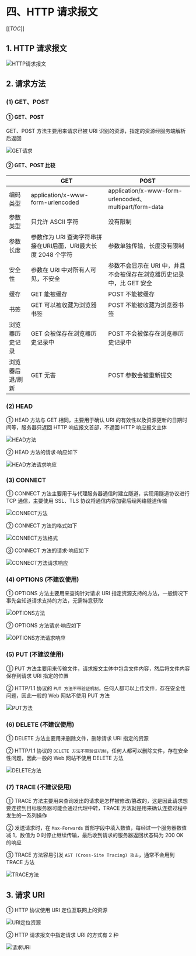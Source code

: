 # 四、HTTP 请求报文

[[_TOC_]]

## 1. HTTP 请求报文

![HTTP请求报文](../../../images/计算机网络/HTTP协议/HTTP报文/HTTP请求报文.png)

## 2. 请求方法

### (1) GET、POST

#### ① GET、POST

GET、POST 方法主要用来请求已被 URI 识别的资源，指定的资源经服务端解析后返回

![GET请求](../../../images/计算机网络/HTTP协议/HTTP请求报文/GET请求.png)

#### ② GET、POST 比较

|             | GET      | POST |
|-------------|----------|------|
|编码类型      |application/x-www-form-urlencoded|application/x-www-form-urlencoded、multipart/form-data|
|参数类型      |只允许 ASCII 字符|没有限制
|参数长度      |参数作为 URI 查询字符串拼接在URI后面，URI最大长度 2048 个字符|参数单独传输，长度没有限制|
|安全性        |参数在 URI 中对所有人可见，不安全|参数不会显示在 URI 中，并且不会被保存在浏览器历史记录中，比 GET 安全|
|缓存          |GET 能被缓存|POST 不能被缓存|
|书签          |GET 可以被收藏为浏览器书签|POST 不能被收藏为浏览器书签|
|浏览器历史记录 |GET 会被保存在浏览器历史记录中|POST 不会被保存在浏览器历史记录中|
|浏览器后退/刷新|GET 无害|POST 参数会被重新提交|

### (2) HEAD

① HEAD 方法与 GET 相同，主要用于确认 URI 的有效性以及资源更新的日期时间等，服务器只返回 HTTP 响应报文首部，不返回 HTTP 响应报文主体

![HEAD方法](../../../images/计算机网络/HTTP协议/HTTP请求报文/HEAD方法.png)

② HEAD 方法的请求·响应如下

![HEAD方法请求响应](../../../images/计算机网络/HTTP协议/HTTP请求报文/HEAD方法请求响应.png)

### (3) CONNECT

① CONNECT 方法主要用于与代理服务器通信时建立隧道，实现用隧道协议进行 TCP 通信，主要使用 SSL、TLS 协议将通信内容加密后经网络隧道传输

![CONNECT方法](../../../images/计算机网络/HTTP协议/HTTP请求报文/CONNECT方法.png)

② CONNECT 方法的格式如下

![CONNECT方法格式](../../../images/计算机网络/HTTP协议/HTTP请求报文/CONNECT方法格式.png)

③ CONNECT 方法的请求·响应如下

![CONNECT方法请求响应](../../../images/计算机网络/HTTP协议/HTTP请求报文/CONNECT方法请求响应.png)

### (4) OPTIONS (不建议使用)

① OPTIONS 方法主要用来查询针对请求 URI 指定资源支持的方法，一般情况下事先会知道请求支持的方法，无需特意获取

![OPTIONS方法](../../../images/计算机网络/HTTP协议/HTTP请求报文/OPTIONS方法.png)

② OPTIONS 方法请求·响应如下

![OPTIONS方法请求响应](../../../images/计算机网络/HTTP协议/HTTP请求报文/OPTIONS方法请求响应.png)

### (5) PUT (不建议使用)

① PUT 方法主要用来传输文件，请求报文主体中包含文件内容，然后将文件内容保存到请求 URI 指定的位置

② HTTP/1.1 协议的 `PUT 方法不带验证机制`，任何人都可以上传文件，存在安全性问题，因此一般的 Web 网站不使用 PUT 方法

![PUT方法](../../../images/计算机网络/HTTP协议/HTTP请求报文/PUT方法.png)

### (6) DELETE (不建议使用)

① DELETE 方法主要用来删除文件，删除请求 URI 指定的资源

② HTTP/1.1 协议的 `DELETE 方法不带验证机制`，任何人都可以删除文件，存在安全性问题，因此一般的 Web 网站不使用 DELETE 方法

![DELETE方法](../../../images/计算机网络/HTTP协议/HTTP请求报文/DELETE方法.png)

### (7) TRACE (不建议使用)

① TRACE 方法主要用来查询发出的请求是怎样被修改/篡改的，这是因此请求想要连接到目标服务器可能会通过代理中转，TRACE 方法就是用来确认连接过程中发生的一系列操作

② 发送请求时，在 `Max-Forwards` 首部字段中填入数值，每经过一个服务器数值减 1，数值为 0 时停止继续传输，最后收到请求的服务器返回状态码为 200 OK 的响应

③ TRACE 方法容易引发 `AST (Cross-Site Tracing) 攻击`，通常不会用到 TRACE 方法

![TRACE方法](../../../images/计算机网络/HTTP协议/HTTP请求报文/TRACE方法.png)

## 3. 请求 URI

① HTTP 协议使用 URI 定位互联网上的资源

![URI定位资源](../../../images/计算机网络/HTTP协议/HTTP请求报文/URI定位资源.png)

② HTTP 请求报文中指定请求 URI 的方式有 2 种

![请求URI](../../../images/计算机网络/HTTP协议/HTTP请求报文/请求URI.png)
